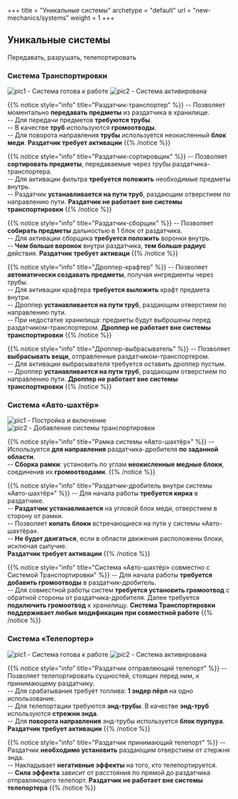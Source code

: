 +++
title = "Уникальные системы"
archetype = "default"
url = "new-mechanics/systems"
weight = 1
+++

## Уникальные системы
<gray>Передавать, разрушать, телепортировать</gray>

### Система Транспортировки
![pic1 - Система готова к работе](/images/system/transport.png)
![pic2 - Система активирована](/images/system/transport-activated.png)

{{% notice style="info" title="Раздатчик-транспортер" %}}
-- Позволяет моментально **передавать предметы** из раздатчика в хранилище.\
-- Для передачи предметов **требуются трубы**.\
-- В качестве **труб** используются **громоотводы**.\
-- Для поворота направления **трубы** используется неокисленный **блок меди**.
<fifty-empty-line></fifty-empty-line>
<blue><i class="fa-solid fa-circle-exclamation fa-xs scale"></i> **Раздатчик требует активации**</blue>
{{% /notice %}}

{{% notice style="info" title="Раздатчик-сортировщик" %}}
-- Позволяет **сортировать предметы**, передаваемые через трубы раздатчика-транспортера.\
-- Для активации фильтра **требуется положить** необходимые предметы внутрь.\
-- Раздатчик **устанавливается на пути труб**, раздающим отверстием по направлению пути.
<fifty-empty-line></fifty-empty-line>
<blue><i class="fa-solid fa-circle-exclamation fa-xs scale"></i> **Раздатчик не работает вне системы транспортировки**<blue>
{{% /notice %}}

{{% notice style="info" title="Раздатчик-сборщик" %}}
-- Позволяет **собирать предметы** дальностью в 1 блок от раздатчика.\
-- Для активации сборщика **требуется положить** воронки внутрь.\
-- **Чем больше воронок** внутри раздатчика, **тем больше радиус** действия.
<fifty-empty-line></fifty-empty-line>
<blue><i class="fa-solid fa-circle-exclamation fa-xs scale"></i> **Раздатчик требует активаци**</blue>
{{% /notice %}}

{{% notice style="info" title="Дроппер-крафтер" %}}
-- Позволяет **автоматически создавать предметы**, получая ингредиенты через трубы.\
-- Для активации крафтера **требуется выложить** крафт предмета внутри.\
-- Дроппер **устанавливается на пути труб**, раздающим отверстием по направлению пути.\
-- При недостатке хранилища: предметы будут выброшены перед раздатчиком-транспортером.
<fifty-empty-line></fifty-empty-line>
<blue><i class="fa-solid fa-circle-exclamation fa-xs scale"></i> **Дроппер не работает вне системы транспортировки**</blue>
{{% /notice %}}

{{% notice style="info" title="Дроппер-выбрасыватель" %}}
-- Позволяет **выбрасывать вещи**, отправленные раздатчиком-транспортером.\
-- Для активации выбрасывателя требуется оставить дроппер пустым.\
-- Дроппер **устанавливается на пути труб**, раздающим отверстием по направлению пути.
<fifty-empty-line></fifty-empty-line>
<blue><i class="fa-solid fa-circle-exclamation fa-xs scale"></i> **Дроппер не работает вне системы транспортировки**</blue>
{{% /notice %}}

### Система «Авто-шахтёр»
![pic1 - Постройка и включение](/images/system/autominer-build.gif)
![pic2 - Добавление системы транспортировки](/images/system/autominer-plus-transport.gif)

{{% notice style="info" title="Рамка системы «Авто-шахтёр»" %}}
-- Используется **для направления** раздатчика-дробителя **по заданной области**.\
-- **Сборка рамки**: установить по углам **неокисленные медные блоки**, соединенив их **громоотводами**.
{{% /notice %}}

{{% notice style="info" title="Раздатчик-дробитель внутри системы «Авто-шахтёр»" %}}
-- Для начала работы **требуется кирка** в раздатчике.\
-- **Раздатчик устанавливается** на угловой блок меди, отверстием в сторону от рамки.\
-- Позволяет **копать блоки** встречающиеся на пути у системы «Авто-шахтёра».\
-- **Не будет двигаться**, если в области движения расположены блоки, исключая сыпучие.\
<fifty-empty-line></fifty-empty-line>
<blue><i class="fa-solid fa-circle-exclamation fa-xs scale"></i> **Раздатчик требует активации**</blue>
{{% /notice %}}

{{% notice style="info" title="Система «Авто-шахтёр» совместно с Системой Транспортировки" %}}
-- Для начала работы **требуется добавить громоотводы** в раздатчик-дробитель.\
-- Для совместной работы систем **требуется установить громоотвод** с обратной стороны от раздатчика-дробителя. Далее требуется **подключить громоотвод** к хранилищу.
<fifty-empty-line></fifty-empty-line>
<blue><i class="fa-solid fa-circle-exclamation fa-xs scale"></i> **Система Транспортировки поддерживает любые модификации при совместной работе**</blue> 
{{% /notice %}}

### Система «Телепортер»
![pic1 - Система готова к работе](/images/system/teleport.png)
![pic2 - Система активирована](/images/system/teleport-activated.png)

{{% notice style="info" title="Раздатчик отправляющий телепорт" %}}
-- Позволяет телепортировать сущностей, стоящих перед ним, к принимающему раздатчику.\
-- Для срабатывания требует топлива: **1 эндер пёрл** на одно использование.\
-- Для телепортации требуются **энд-трубы**. В качестве **энд-труб** используются **стрежни энда**.\
-- Для **поворота направления** энд-трубы используется **блок пурпура**.
<fifty-empty-line></fifty-empty-line>
<blue><i class="fa-solid fa-circle-exclamation fa-xs scale"></i> **Раздатчик требует активации**</blue>
{{% /notice %}}

{{% notice style="info" title="Раздатчик принимающий телепорт" %}}
-- Раздатчик **необходимо установить** раздающим отверстием от стержня энда.\
-- Накладывает **негативные эффекты** на того, кто телепортируется.\
-- **Сила эффекта** зависит от расстояния по прямой до раздатчика отправляющего телепорт.
<fifty-empty-line></fifty-empty-line>
<blue><i class="fa-solid fa-circle-exclamation fa-xs scale"></i> **Раздатчик не работает вне системы телепортера**</blue>
{{% /notice %}}